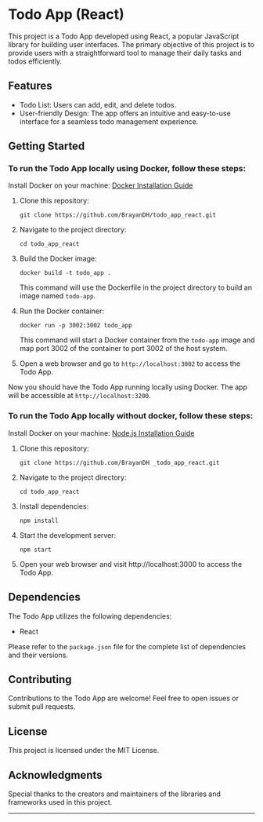 # Todo App (React)

This project is a Todo App developed using React, a popular JavaScript library for building user interfaces. The primary objective of this project is to provide users with a straightforward tool to manage their daily tasks and todos efficiently.

## Features

- Todo List: Users can add, edit, and delete todos.
- User-friendly Design: The app offers an intuitive and easy-to-use interface for a seamless todo management experience.

## Getting Started

### To run the Todo App locally using Docker, follow these steps:

Install Docker on your machine: [Docker Installation Guide ](https://docs.docker.com/engine/install/)

1. Clone this repository:

   ```
   git clone https://github.com/BrayanDH/todo_app_react.git
   ```

2. Navigate to the project directory:

   ```
   cd todo_app_react
   ```

3. Build the Docker image:

   ```
   docker build -t todo_app .
   ```

   This command will use the Dockerfile in the project directory to build an image named `todo-app`.

4. Run the Docker container:

   ```
   docker run -p 3002:3002 todo_app
   ```

   This command will start a Docker container from the `todo-app` image and map port 3002 of the container to port 3002 of the host system.

5. Open a web browser and go to `http://localhost:3002` to access the Todo App.

Now you should have the Todo App running locally using Docker. The app will be accessible at `http://localhost:3200`.

### To run the Todo App locally without docker, follow these steps:

Install Docker on your machine: [Node.js Installation Guide ](https://nodejs.org/en/download)

1. Clone this repository:

   ```
   git clone https://github.com/BrayanDH _todo_app_react.git
   ```

2. Navigate to the project directory:

   ```
   cd todo_app_react
   ```

3. Install dependencies:

   ```
   npm install
   ```

4. Start the development server:

   ```
   npm start
   ```

5. Open your web browser and visit http://localhost:3000 to access the Todo App.

## Dependencies

The Todo App utilizes the following dependencies:

- React

Please refer to the `package.json` file for the complete list of dependencies and their versions.

## Contributing

Contributions to the Todo App are welcome! Feel free to open issues or submit pull requests.

## License

This project is licensed under the MIT License.

## Acknowledgments

Special thanks to the creators and maintainers of the libraries and frameworks used in this project.

---
